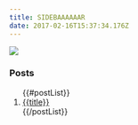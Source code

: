 ```yaml
---
title: SIDEBAAAAAAR
date: 2017-02-16T15:37:34.176Z
---
```


<a href="{{pathPrefix}}">
	<img class="logo" src="{{logo}}" />
</a>

<div>
	<h3>Posts</h3>
	<ol>
		{{#postList}}
			<li><a href="{{pathPrefix}}{{pagePathPrefix}}{{filename}}">{{title}}</a></li>
		{{/postList}}
	</ol>
</div>
